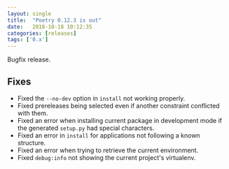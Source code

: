 ```yaml
---
layout: single
title:  "Poetry 0.12.3 is out"
date:   2018-10-18 10:12:35
categories: [releases]
tags: ['0.x']
---
```


Bugfix release.

## Fixes

- Fixed the `--no-dev` option in `install` not working properly.
- Fixed prereleases being selected even if another constraint conflicted with them.
- Fixed an error when installing current package in development mode if the generated `setup.py` had special characters.
- Fixed an error in `install` for applications not following a known structure.
- Fixed an error when trying to retrieve the current environment.
- Fixed `debug:info` not showing the current project's virtualenv.
